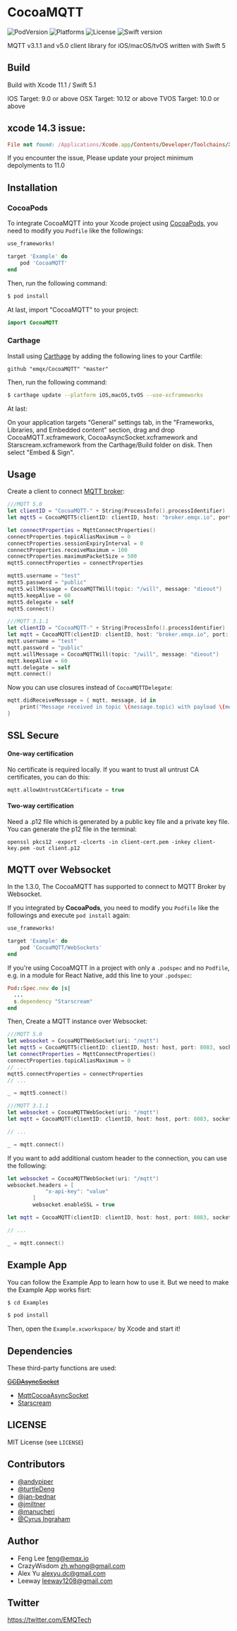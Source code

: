 # CocoaMQTT

![PodVersion](https://img.shields.io/cocoapods/v/CocoaMQTT5.svg)
![Platforms](https://img.shields.io/cocoapods/p/CocoaMQTT5.svg)
![License](https://img.shields.io/cocoapods/l/BadgeSwift.svg?style=flat)
![Swift version](https://img.shields.io/badge/swift-5-orange.svg)

MQTT v3.1.1 and v5.0 client library for iOS/macOS/tvOS written with Swift 5


## Build

Build with Xcode 11.1 / Swift 5.1

IOS Target: 9.0 or above
OSX Target: 10.12 or above
TVOS Target: 10.0 or above

##  xcode 14.3 issue:
```ruby
File not found: /Applications/Xcode.app/Contents/Developer/Toolchains/XcodeDefault.xctoolchain/usr/lib/arc/libarclite_iphonesimulator.a
```
If you encounter the issue, Please update your project minimum depolyments to 11.0


## Installation
### CocoaPods

To integrate CocoaMQTT into your Xcode project using [CocoaPods](http://cocoapods.org), you need to modify you `Podfile` like the followings:

```ruby
use_frameworks!

target 'Example' do
    pod 'CocoaMQTT'
end
```

Then, run the following command:

```bash
$ pod install
```

At last, import "CocoaMQTT" to your project:

```swift
import CocoaMQTT
```


### Carthage
Install using [Carthage](https://github.com/Carthage/Carthage) by adding the following lines to your Cartfile:

```
github "emqx/CocoaMQTT" "master"
```

Then, run the following command:

```bash
$ carthage update --platform iOS,macOS,tvOS --use-xcframeworks
```

At last:

On your application targets “General” settings tab, in the "Frameworks, Libraries, and Embedded content" section, drag and drop CocoaMQTT.xcframework, CocoaAsyncSocket.xcframework and Starscream.xcframework from the Carthage/Build folder on disk. Then select "Embed & Sign". 



## Usage

Create a client to connect [MQTT broker](https://www.emqx.com/en/mqtt/public-mqtt5-broker):

```swift
///MQTT 5.0
let clientID = "CocoaMQTT-" + String(ProcessInfo().processIdentifier)
let mqtt5 = CocoaMQTT5(clientID: clientID, host: "broker.emqx.io", port: 1883)

let connectProperties = MqttConnectProperties()
connectProperties.topicAliasMaximum = 0
connectProperties.sessionExpiryInterval = 0
connectProperties.receiveMaximum = 100
connectProperties.maximumPacketSize = 500
mqtt5.connectProperties = connectProperties

mqtt5.username = "test"
mqtt5.password = "public"
mqtt5.willMessage = CocoaMQTTWill(topic: "/will", message: "dieout")
mqtt5.keepAlive = 60
mqtt5.delegate = self
mqtt5.connect()

///MQTT 3.1.1
let clientID = "CocoaMQTT-" + String(ProcessInfo().processIdentifier)
let mqtt = CocoaMQTT(clientID: clientID, host: "broker.emqx.io", port: 1883)
mqtt.username = "test"
mqtt.password = "public"
mqtt.willMessage = CocoaMQTTWill(topic: "/will", message: "dieout")
mqtt.keepAlive = 60
mqtt.delegate = self
mqtt.connect()
```

Now you can use closures instead of `CocoaMQTTDelegate`:

```swift 
mqtt.didReceiveMessage = { mqtt, message, id in
    print("Message received in topic \(message.topic) with payload \(message.string!)")           
}
```

## SSL Secure

#### One-way certification

No certificate is required locally.
If you want to trust all untrust CA certificates, you can do this:

```swift
mqtt.allowUntrustCACertificate = true
```

#### Two-way certification

Need a .p12 file which is generated by a public key file and a private key file. You can generate the p12 file in the terminal:

```
openssl pkcs12 -export -clcerts -in client-cert.pem -inkey client-key.pem -out client.p12
```

## MQTT over Websocket

In the 1.3.0, The CocoaMQTT has supported to connect to MQTT Broker by Websocket.

If you integrated by **CocoaPods**, you need to modify you `Podfile` like the followings and execute `pod install` again:

```ruby
use_frameworks!

target 'Example' do
    pod 'CocoaMQTT/WebSockets'
end

```

If you're using CocoaMQTT in a project with only a `.podspec` and no `Podfile`, e.g. in a module for React Native, add this line to your `.podspec`:

```ruby
Pod::Spec.new do |s|
  ...
  s.dependency "Starscream"
end
```

Then, Create a MQTT instance over Websocket:

```swift
///MQTT 5.0
let websocket = CocoaMQTTWebSocket(uri: "/mqtt")
let mqtt5 = CocoaMQTT5(clientID: clientID, host: host, port: 8083, socket: websocket)
let connectProperties = MqttConnectProperties()
connectProperties.topicAliasMaximum = 0
// ...
mqtt5.connectProperties = connectProperties
// ...

_ = mqtt5.connect()

///MQTT 3.1.1
let websocket = CocoaMQTTWebSocket(uri: "/mqtt")
let mqtt = CocoaMQTT(clientID: clientID, host: host, port: 8083, socket: websocket)

// ...

_ = mqtt.connect()
```

If you want to add additional custom header to the connection, you can use the following:

```swift
let websocket = CocoaMQTTWebSocket(uri: "/mqtt")
websocket.headers = [
            "x-api-key": "value"
        ]
        websocket.enableSSL = true

let mqtt = CocoaMQTT(clientID: clientID, host: host, port: 8083, socket: websocket)

// ...

_ = mqtt.connect()
```

## Example App

You can follow the Example App to learn how to use it. But we need to make the Example App works fisrt:

```bash
$ cd Examples

$ pod install
```

Then, open the `Example.xcworkspace/` by Xcode and start it!


## Dependencies


These third-party functions are used:

~~[GCDAsyncSocket](https://github.com/robbiehanson/CocoaAsyncSocket)~~
* [MqttCocoaAsyncSocket](https://github.com/leeway1208/MqttCocoaAsyncSocket)
* [Starscream](https://github.com/daltoniam/Starscream)


## LICENSE

MIT License (see `LICENSE`)

## Contributors

* [@andypiper](https://github.com/andypiper)
* [@turtleDeng](https://github.com/turtleDeng)
* [@jan-bednar](https://github.com/jan-bednar)
* [@jmiltner](https://github.com/jmiltner)
* [@manucheri](https://github.com/manucheri)
* [@Cyrus Ingraham](https://github.com/cyrusingraham)

## Author

- Feng Lee <feng@emqx.io>
- CrazyWisdom <zh.whong@gmail.com>
- Alex Yu <alexyu.dc@gmail.com>
- Leeway <leeway1208@gmail.com>


## Twitter

https://twitter.com/EMQTech
